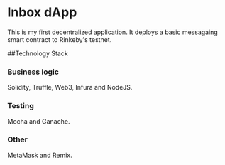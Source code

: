 # Inbox dApp
This is my first decentralized application. It deploys a basic messagaing smart contract to Rinkeby's testnet.

##Technology Stack

### Business logic
Solidity, Truffle, Web3, Infura and NodeJS.

### Testing
Mocha and Ganache.

### Other
MetaMask and Remix.